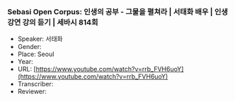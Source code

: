 ### Sebasi Open Corpus: 인생의 공부 - 그물을 펼쳐라 | 서태화 배우 | 인생 강연 강의 듣기 | 세바시 814회

- Speaker: 서태화
- Gender: 
- Place: Seoul
- Year: 
- URL: [https://www.youtube.com/watch?v=rrb_FVH6uoY](https://www.youtube.com/watch?v=rrb_FVH6uoY)
- Transcriber: 
- Reviewer: 


